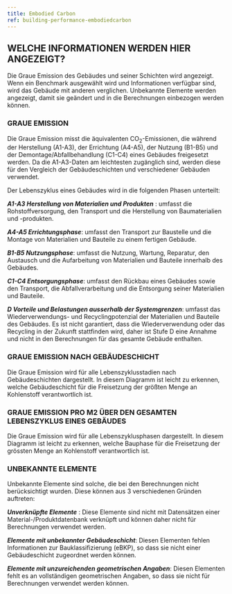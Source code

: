 ```yaml
---
title: Embodied Carbon
ref: building-performance-embodiedcarbon
---
```


## WELCHE INFORMATIONEN WERDEN HIER ANGEZEIGT?
Die Graue Emission des Gebäudes und seiner Schichten wird angezeigt. Wenn ein Benchmark ausgewählt wird und Informationen verfügbar sind, wird das Gebäude mit anderen verglichen. Unbekannte Elemente werden angezeigt, damit sie geändert und in die Berechnungen einbezogen werden können. 

### GRAUE EMISSION
Die Graue Emission misst die äquivalenten CO<sub>2</sub>-Emissionen, die während der Herstellung (A1-A3), der Errichtung (A4-A5), der Nutzung (B1-B5) und der Demontage/Abfallbehandlung (C1-C4) eines Gebäudes freigesetzt werden. Da die A1-A3-Daten am leichtesten zugänglich sind, werden diese für den Vergleich der Gebäudeschichten und verschiedener Gebäuden verwendet.

Der Lebenszyklus eines Gebäudes wird in die folgenden Phasen unterteilt:

__*A1-A3 Herstellung von Materialien und Produkten*__ : umfasst die Rohstoffversorgung, den Transport und die Herstellung von Baumaterialien und -produkten.

__*A4-A5 Errichtungsphase*__: umfasst den Transport zur Baustelle und die Montage von Materialien und Bauteile zu einem fertigen Gebäude.

__*B1-B5 Nutzungsphase*__: umfasst die Nutzung, Wartung, Reparatur, den Austausch und die Aufarbeitung von Materialien und Bauteile innerhalb des Gebäudes.

__*C1-C4 Entsorgungsphase*__: umfasst den Rückbau eines Gebäudes sowie den Transport, die Abfallverarbeitung und die Entsorgung seiner Materialien und Bauteile.

__*D Vorteile und Belastungen ausserhalb der Systemgrenzen*__: umfasst das Wiederverwendungs- und Recyclingpotenzial der Materialien und Bauteile des Gebäudes. Es ist nicht garantiert, dass die Wiederverwendung oder das Recycling in der Zukunft stattfinden wird, daher ist Stufe D eine Annahme und nicht in den Berechnungen für das gesamte Gebäude enthalten.

### GRAUE EMISSION NACH GEBÄUDESCHICHT
Die Graue Emission wird für alle Lebenszyklusstadien nach Gebäudeschichten dargestellt. In diesem Diagramm ist leicht zu erkennen, welche Gebäudeschicht für die Freisetzung der größten Menge an Kohlenstoff verantwortlich ist.

### GRAUE EMISSION PRO M2 ÜBER DEN GESAMTEN LEBENSZYKLUS EINES GEBÄUDES
Die Graue Emission wird für alle Lebenszyklusphasen dargestellt. In diesem Diagramm ist leicht zu erkennen, welche Bauphase für die Freisetzung der grössten Menge an Kohlenstoff verantwortlich ist.

### UNBEKANNTE ELEMENTE
Unbekannte Elemente sind solche, die bei den Berechnungen nicht berücksichtigt wurden. Diese können aus 3 verschiedenen Gründen auftreten:

__*Unverknüpfte Elemente*__ : Diese Elemente sind nicht mit Datensätzen einer Material-/Produktdatenbank verknüpft und können daher nicht für Berechnungen verwendet werden.

__*Elemente mit unbekannter Gebäudeschicht*__: Diesen Elementen fehlen Informationen zur Bauklassifizierung (eBKP), so dass sie nicht einer Gebäudeschicht zugeordnet werden können.

__*Elemente mit unzureichenden geometrischen Angaben*__: Diesen Elementen fehlt es an vollständigen geometrischen Angaben, so dass sie nicht für Berechnungen verwendet werden können.
